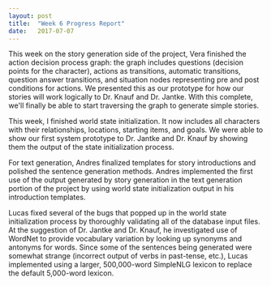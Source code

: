 ```yaml
---
layout: post
title:  "Week 6 Progress Report"
date:   2017-07-07
---
```


<!--excerpt-->

This week on the story generation side of the project, Vera finished the action decision process graph:
the graph includes questions (decision points for the character), actions
as transitions, automatic transitions, question answer transitions, and situation
nodes representing pre and post conditions for actions. We presented this as
our prototype for how our stories will work logically to Dr. Knauf and Dr. Jantke. With this complete,
we'll finally be able to start traversing the graph to generate simple stories.

This week, I finished world state
initialization. It now includes all characters with their relationships,
locations, starting items, and goals. We were able to show our first system
prototype to Dr. Jantke and Dr. Knauf by showing them the output of the
state initialization process.

For text generation, Andres finalized templates for story introductions and
polished the sentence generation methods. Andres implemented the first use of the output generated by story generation
in the text generation portion of the project by using world state initialization
output in his introduction templates.

Lucas fixed several of the bugs that popped up in the world state initialization
process by thoroughly validating all of the database input files. At the suggestion
of Dr. Jantke and Dr. Knauf, he investigated use of WordNet to provide vocabulary
variation by looking up synonyms and antonyms for words. Since some of the sentences
being generated were somewhat strange (incorrect output of verbs in past-tense, etc.), Lucas
implemented using a larger, 500,000-word SimpleNLG lexicon to replace the default
5,000-word lexicon.
